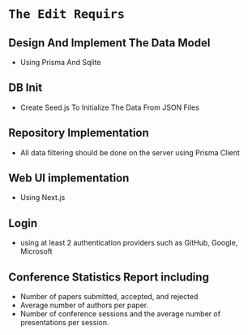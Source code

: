# `The Edit Requirs`

## Design And Implement The Data Model

-   Using Prisma And Sqlite

## DB Init

-   Create Seed.js To Initialize The Data From JSON Files

## Repository Implementation

-   All data filtering should be done on the server using Prisma Client

## Web UI implementation

-   Using Next.js

## Login

-   using at least 2 authentication providers such as GitHub, Google, Microsoft

## Conference Statistics Report including

-   Number of papers submitted, accepted, and rejected
-   Average number of authors per paper.
-   Number of conference sessions and the average number of presentations per session.
